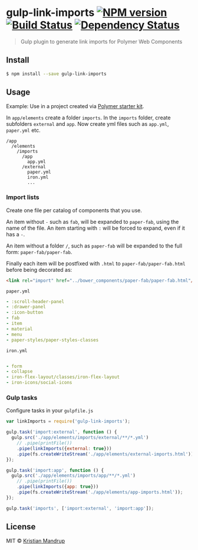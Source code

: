 gulp-link-imports [![NPM version](https://badge.fury.io/js/link-imports.svg)](https://npmjs.org/package/gulp-link-imports) [![Build Status](https://travis-ci.org/kristianmandrup/gulp-link-imports.svg?branch=master)](https://travis-ci.org/kristianmandrup/gulp-link-imports) [![Dependency Status](https://david-dm.org/kristianmandrup/gulp-link-imports.svg?theme=shields.io)](https://david-dm.org/kristianmandrup/gulp-link-imports)
============================================================================================================================================================================================================================================================================================================================================================================================================================================

> Gulp plugin to generate link imports for Polymer Web Components

Install
-------

```sh
$ npm install --save gulp-link-imports
```

Usage
-----

Example: Use in a project created via [Polymer starter kit](https://developers.google.com/web/tools/polymer-starter-kit/).

In `app/elements` create a folder `imports`. In the `imports` folder, create subfolders `external` and `app`. Now create yml files such as `app.yml`, `paper.yml` etc.

```
/app
  /elements
    /imports
      /app
        app.yml
      /external
        paper.yml
        iron.yml
        ...
```

### Import lists

Create one file per catalog of components that you use.

An item without `-` such as `fab`, will be expanded to `paper-fab`, using the name of the file. An item starting with `:` will be forced to expand, even if it has a `-`.

An item without a folder `/`, such as `paper-fab` will be expanded to the full form: `paper-fab/paper-fab`.

Finally each item will be postfixed with `.html` to `paper-fab/paper-fab.html` before being decorated as:

```html
<link rel="import" href="../bower_components/paper-fab/paper-fab.html"/>
```

`paper.yml`

```yaml
- :scroll-header-panel
- :drawer-panel
- :icon-button
- fab
- item
- material
- menu
- paper-styles/paper-styles-classes
```

`iron.yml`

```yaml

- form
- collapse
- iron-flex-layout/classes/iron-flex-layout
- iron-icons/social-icons
```

### Gulp tasks

Configure tasks in your `gulpfile.js`

```js
var linkImports = require('gulp-link-imports');

gulp.task('import:external', function () {
  gulp.src('./app/elements/imports/external/**/*.yml')
    // .pipe(printFile())
    .pipe(linkImports({external: true}))
    .pipe(fs.createWriteStream('./app/elements/external-imports.html'));
});

gulp.task('import:app', function () {
  gulp.src('./app/elements/imports/app/**/*.yml')
    // .pipe(printFile())
    .pipe(linkImports({app: true}))
    .pipe(fs.createWriteStream('./app/elements/app-imports.html'));
});

gulp.task('imports', ['import:external', 'import:app']);
```

License
-------

MIT © [Kristian Mandrup]()
